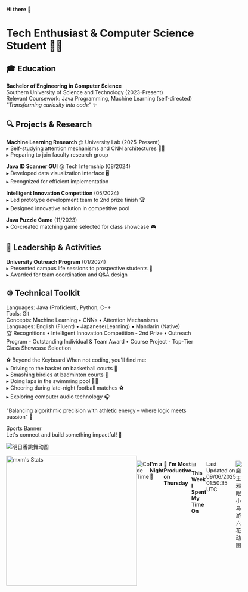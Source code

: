 **Hi there** 👋

# Tech Enthusiast & Computer Science Student 👨‍💻

## 🎓 Education  
**Bachelor of Engineering in Computer Science**  
Southern University of Science and Technology (2023-Present)  
Relevant Coursework: Java Programming, Machine Learning (self-directed)  
*"Transforming curiosity into code"* ✨  

## 🔍 Projects & Research  
**Machine Learning Research** @ University Lab (2025-Present)  
▸ Self-studying attention mechanisms and CNN architectures 👨‍🔬  
▸ Preparing to join faculty research group  

**Java ID Scanner GUI** @ Tech Internship (08/2024)  
▸ Developed data visualization interface 🖥️  
▸ Recognized for efficient implementation  

**Intelligent Innovation Competition** (05/2024)  
▸ Led prototype development team to 2nd prize finish 🏆  
▸ Designed innovative solution in competitive pool  

**Java Puzzle Game** (11/2023)  
▸ Co-created matching game selected for class showcase 🎮  

## 🌟 Leadership & Activities  
**University Outreach Program** (01/2024)  
▸ Presented campus life sessions to prospective students 🎤  
▸ Awarded for team coordination and Q&A design  

## ⚙️ Technical Toolkit  
Languages:   Java (Proficient), Python, C++  
Tools:       Git  
Concepts:    Machine Learning • CNNs • Attention Mechanisms  
Languages:   English (Fluent) • Japanese(Learning) • Mandarin (Native)  
🏆 Recognitions
• Intelligent Innovation Competition - 2nd Prize
• Outreach Program - Outstanding Individual & Team Award
• Course Project - Top-Tier Class Showcase Selection

⚽️ Beyond the Keyboard
When not coding, you'll find me:  
▸ Driving to the basket on basketball courts 🏀  
▸ Smashing birdies at badminton courts 🏸  
▸ Doing laps in the swimming pool 🏊‍♂️  
▸ Cheering during late-night football matches ⚽️  
▸ Exploring computer audio technology 🎧  
  
"Balancing algorithmic precision with athletic energy –
where logic meets passion" 🌈  

Sports Banner  
Let's connect and build something impactful! 🤝  



            
  
  ![明日香跳舞动图](https://media4.giphy.com/media/v1.Y2lkPTc5MGI3NjExdmpmNXhmbG93ZDB1Mms0eGFqMHZpZXhsZzV0d2lycDI4d3I3Y3ZsdyZlcD12MV9pbnRlcm5hbF9naWZfYnlfaWQmY3Q9Zw/11lxCeKo6cHkJy/giphy.gif)
  

  <div style="display: flex; justify-content: space-between;">
  <img src="https://github-readme-stats-ten-dusky-26.vercel.app/api?username=TonyMo0310&theme=vue-dark&show_icons=true&hide_border=true&count_private=true" alt="mxm's Stats" width="350" />








            
          
  <!--START_SECTION:waka-->
![Code Time](http://img.shields.io/badge/Code%20Time-0%20secs-blue)

**I'm a Night 🦉** 

```text
🌞 Morning                7 commits           █░░░░░░░░░░░░░░░░░░░░░░░░   03.26 % 
🌆 Daytime                70 commits          ████████░░░░░░░░░░░░░░░░░   32.56 % 
🌃 Evening                67 commits          ████████░░░░░░░░░░░░░░░░░   31.16 % 
🌙 Night                  71 commits          ████████░░░░░░░░░░░░░░░░░   33.02 % 
```
📅 **I'm Most Productive on Thursday** 

```text
Monday                   38 commits          ████░░░░░░░░░░░░░░░░░░░░░   17.67 % 
Tuesday                  35 commits          ████░░░░░░░░░░░░░░░░░░░░░   16.28 % 
Wednesday                10 commits          █░░░░░░░░░░░░░░░░░░░░░░░░   04.65 % 
Thursday                 68 commits          ████████░░░░░░░░░░░░░░░░░   31.63 % 
Friday                   14 commits          ██░░░░░░░░░░░░░░░░░░░░░░░   06.51 % 
Saturday                 14 commits          ██░░░░░░░░░░░░░░░░░░░░░░░   06.51 % 
Sunday                   36 commits          ████░░░░░░░░░░░░░░░░░░░░░   16.74 % 
```


📊 **This Week I Spent My Time On** 

```text
🕑︎ Time Zone: Asia/Shanghai

💬 Programming Languages: 
No Activity Tracked This Week

🔥 Editors: 
No Activity Tracked This Week

🐱‍💻 Projects: 
No Activity Tracked This Week

💻 Operating System: 
No Activity Tracked This Week
```


 Last Updated on 09/06/2025 01:50:35 UTC
<!--END_SECTION:waka-->




  ![魔王邪眼小鸟游六花动图](https://media4.giphy.com/media/v1.Y2lkPTc5MGI3NjExd2lvdGh0bG9qZ3VnZzlmdnY2djduaXBmaGl1cm1tMWluMHRmcjczYyZlcD12MV9pbnRlcm5hbF9naWZfYnlfaWQmY3Q9Zw/a6pzK009rlCak/giphy.gif)    
  

